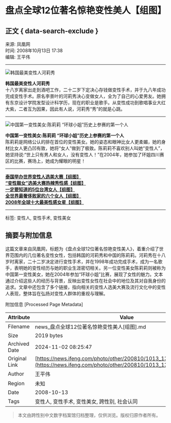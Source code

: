 # 盘点全球12位著名惊艳变性美人【组图】

## 正文 { data-search-exclude }


来源: 凤凰网  
时间: 2008年10月13日 17:38  
编辑: 王平伟  

---

![韩国最美变性人河莉秀](http://img.ifeng.com/hres/200810/13/17/730e8c3f1c195fa253315d06176933cc.jpg)

**韩国最美变性人河莉秀**  
十八岁离家出走到酒吧工作，二十二岁下定决心存钱做变性手术，并于九八年成功完成变性手术。原名李景叶的河莉秀决心变做女人，全为了自己的心爱男友。她拥有东京设计学院发型设计科学历，现在的职业是歌手。从变性成功到歌唱事业大红大紫，二者互为因果，因此有人说，河莉秀“秀”的就是心跳。

---

![中国第一变性美女:陈莉莉 “环球小姐”历史上参赛的第一个人](http://img.ifeng.com/hres/200810/13/17/23b1ce3f44dd3f384399040a57f16f58.jpg)

**中国第一变性美女:陈莉莉 “环球小姐”历史上参赛的第一个人**  
陈莉莉是网络公认的排在首位的变性美女。她的姿态和眼神比女人更柔媚，她的身材比女人更凸凹有致，她将“女人”做到了极致。陈莉莉不喜欢别人叫她“变性人”，她坚持说:“世上只有男人和女人，没有变性人！”在2004年，她参加了环姐四川赛区的比赛，赛场上，她成为耀眼的明星！

---

[**泰国举办世界变性人选美大赛【组图】**](http://news.ifeng.com/photo/other/200711/1112_1399_293755.shtml)  
[**“变性靓女”选美大赛热辣秀性感【组图】**](http://news.ifeng.com/photo/other/200810/1008_1399_821591.shtml)  
[**一定要知道的5位台湾女人【组图】**](http://news.ifeng.com/photo/other/200810/1013_1399_828254.shtml)  
[**全世界最奢侈败家的六个女人【组图】**](http://news.ifeng.com/photo/other/200810/1010_1399_825517.shtml)  
[**2008年全球十大最美性感女星【组图】**](http://news.ifeng.com/photo/other/200809/0923_1399_799706.shtml)

---

标签: 变性人, 变性手术, 变性美女

## 摘要与附加信息

<!-- tcd_abstract -->
这篇文章来自凤凰网，标题为《盘点全球12位著名惊艳变性美人》，着重介绍了世界范围内的几位著名变性女性，包括韩国的河莉秀和中国的陈莉莉。河莉秀在十八岁时离家，二十二岁决定进行变性手术，并在1998年成功完成手术，成为一名歌手，表明她的变性经历与她的职业生涯密切相关。另一位变性美女陈莉莉则被称为中国第一变性美女，她在2004年参加“环球小姐”比赛，展现了女性的魅力。文本通过介绍这些人的经历与背景，反映出变性女性在社会中的地位及其对自我身份的追求。文章中还包含了多个链接，指向相关的变性人选美大赛及流行文化中的变性人表现，整体旨在弘扬对变性人群体的重视与理解。
<!-- tcd_abstract_end -->

附加信息 [Processed Page Metadata]

| Attribute       | Value                                  |
|-----------------|----------------------------------------|
| Filename        | news_盘点全球12位著名惊艳变性美人[组图].md                             |
| Size            | 2019 bytes                           |
| Archived Date   | 2024-11-02 08:25:47                             |
| Original Link   | [https://news.ifeng.com/photo/other/200810/1013_1399_828604_1.shtml](https://news.ifeng.com/photo/other/200810/1013_1399_828604_1.shtml)                       |
| Author          | 王平伟                               |
| Region          | 未知                               |
| Date            | 2008-10-13                                 |
| Tags            | 变性人, 变性手术, 变性美女, 跨性别, 社会认同                                 |
>
> 本文由跨性别中文数字档案馆归档整理，仅供浏览。版权归原作者所有。
>
